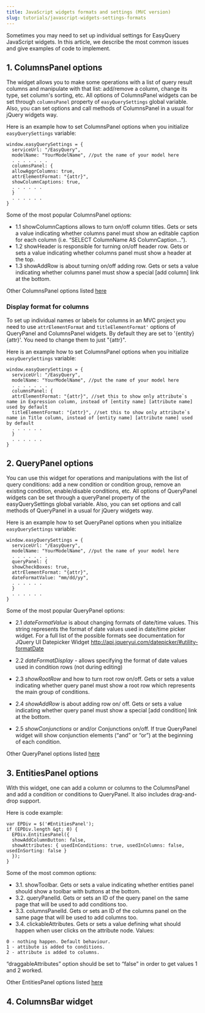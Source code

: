 ```yaml
---
title: JavaScript widgets formats and settings (MVC version)
slug: tutorials/javascript-widgets-settings-formats
---
```



Sometimes you may need to set up individual settings for EasyQuery JavaScript widgets. In this article, we describe the most common issues and give examples of code to implement.

## 1. ColumnsPanel options

The widget allows you to make some operations with a list of query result columns and manipulate with that list: add/remove a column, change its type, set column's sorting, etc.
All options of ColumnsPanel widgets can be set through `columnsPanel` property of `easyQuerySettings` global variable. Also, you can set options and call methods of ColumnsPanel in a usual for jQuery widgets way.

Here is an example how to set ColumnsPanel options when you initialize `easyQuerySettings` variable: 

```
window.easyQuerySettings = {
  serviceUrl: "/EasyQuery",
  modelName: "YourModelName", //put the name of your model here
  . . . . . . .
  columnsPanel: {
  allowAggrColumns: true,
  attrElementFormat: "{attr}", 
  showColumnCaptions: true,
  . . . . . .
  }
  . . . . . .
}
```
Some of the most popular ColumnsPanel options:

* 1.1 showColumnCaptions allows to turn on/off column titles. Gets or sets a value indicating whether columns panel must show an editable caption for each column (i.e. “SELECT ColumnName AS ColumnCaption…”).
* 1.2 showHeader is responsible for turning on/off header row. Gets or sets a value indicating whether columns panel must show a header at the top.
* 1.3 showAddRow is about turning on/off adding row. Gets or sets a value indicating whether columns panel must show a special [add column] link at the bottom. 

Other ColumnsPanel options listed [here](http://docs.korzh.com/easyquery/js/columnspanel-widget)

### Display format for columns 

To set up individual names or labels for columns in an MVC project you need to use `attrElementFormat` and `titleElementFormat'` options of QueryPanel and ColumnsPanel widgets. By default they are set to '{entity} {attr}'. You need to change them to just "{attr}".

Here is an example how to set ColumnsPanel options when you initialize `easyQuerySettings` variable: 

```
window.easyQuerySettings = {
  serviceUrl: "/EasyQuery",
  modelName: "YourModelName", //put the name of your model here
  . . . . . . .
  columnsPanel: {
  attrElementFormat: "{attr}", //set this to show only attribute`s name in Expression column, instead of [entity name] [attribute name] used by default
  titleElementFormat: "{attr}", //set this to show only attribute`s name in Title column, instead of [entity name] [attribute name] used by default
  . . . . . .
  }
  . . . . . .
}
```

## 2. QueryPanel options

You can use this widget for operations and manipulations with the list of query conditions: add a new condition or condition group, remove an existing condition, enable/disable conditions, etc. All options of QueryPanel widgets can be set through a queryPanel property of the easyQuerySettings global variable. Also, you can set options and call methods of QueryPanel in a usual for jQuery widgets way.

Here is an example how to set QueryPanel options when you initialize `easyQuerySettings` variable:

```
window.easyQuerySettings = {
  serviceUrl: "/EasyQuery",
  modelName: "YourModelName", //put the name of your model here
  . . . . . . .
  queryPanel: {
  showCheckBoxes: true,
  attrElementFormat: "{attr}",
  dateFormatValue: "mm/dd/yy",
  . . . . . .
  }
  . . . . . .
}
```

Some of the most popular QueryPanel options:

* 2.1 *dateFormatValue* is about changing formats of date/time values. This string represents the format of date values used in date/time picker widget. For a full list of the possible formats see documentation for JQuery UI Datepicker Widget http://api.jqueryui.com/datepicker/#utility-formatDate

* 2.2 *dateFormatDisplay* - allows specifying the format of date values used in condition rows (not during editing)

* 2.3 *showRootRow* and how to turn root row on/off. Gets or sets a value indicating whether query panel must show a root row which represents the main group of conditions.
* 2.4 *showAddRow* is about adding row on/ off. Gets or sets a value indicating whether query panel must show a special [add condition] link at the bottom.
* 2.5 *showConjunctions* or and/or Conjunctions on/off. If true QueryPanel widget will show conjunction elements (“and” or “or”) at the beginning of each condition.

Other QueryPanel options listed [here](http://docs.korzh.com/easyquery/js/querypanel-widget)


## 3. EntitiesPanel options

With this widget, one can add a column or columns to the ColumnsPanel and add a condition or conditions to QueryPanel. It also includes drag-and-drop support. 

Here is code example:

```
var EPDiv = $('#EntitiesPanel');
if (EPDiv.length &gt; 0) {
  EPDiv.EntitiesPanel({
  showAddColumnButton: false,
  showAttributes: { usedInConditions: true, usedInColumns: false, usedInSorting: false }
  });
}
```

Some of the most common options:

* 3.1. showToolbar. Gets or sets a value indicating whether entities panel should show a toolbar with buttons at the bottom.
* 3.2. queryPanelId. Gets or sets an ID of the query panel on the same page that will be used to add conditions too. 
* 3.3. columnsPanelId. Gets or sets an ID of the columns panel on the same page that will be used to add columns too.
* 3.4. clickableAttributes. Gets or sets a value defining what should happen when user clicks on the attribute node. Values:

```
0 - nothing happen. Default behaviour.
1 - attibute is added to conditions.
2 - attribute is added to columns.
```

“draggableAttributes” option should be set to “false” in order to get values 1 and 2 worked.

Other EntitiesPanel options listed [here](http://docs.korzh.com/easyquery/js/entitiespanel-widget)

## 4. ColumnsBar widget